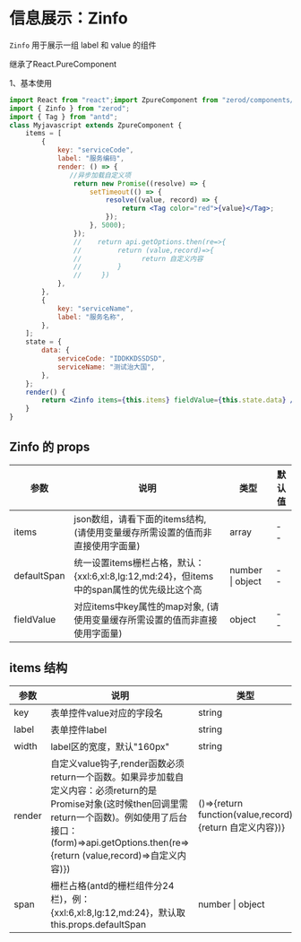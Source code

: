 <div class="z-doc-titles"></div>

# 信息展示：Zinfo

`Zinfo` 用于展示一组 label 和 value 的组件  

继承了React.PureComponent  

1、基本使用

<div class="z-demo-box" data-render="demo1" data-title="基本使用"></div>

```jsx
import React from "react";import ZpureComponent from "zerod/components/ZpureComponent";
import { Zinfo } from "zerod";
import { Tag } from "antd";
class Myjavascript extends ZpureComponent {
	items = [
		{
			key: "serviceCode",
			label: "服务编码",
			render: () => {
               //异步加载自定义项
				return new Promise((resolve) => {
					setTimeout(() => {
						resolve((value, record) => {
							return <Tag color="red">{value}</Tag>;
						});
					}, 5000);
				});
				//    return api.getOptions.then(re=>{
				//         return (value,record)=>{
				//               return 自定义内容
				//         }
				//     })
			},
		},
		{
			key: "serviceName",
			label: "服务名称",
		},
	];
	state = {
		data: {
			serviceCode: "IDDKKDSSDSD",
			serviceName: "测试治大国",
		},
	};
	render() {
		return <Zinfo items={this.items} fieldValue={this.state.data} />;
	}
}
```


<div class="z-doc-titles"></div>

## Zinfo 的 props

<table>
	<thead>
		<tr>
			<th>参数</th>
			<th>说明</th>
			<th>类型</th>
			<th>默认值</th>
		</tr>
	</thead>
	<tbody>
		<tr>
			<td>items</td>
			<td>json数组，请看下面的items结构, (请使用变量缓存所需设置的值而非直接使用字面量)</td>
			<td>array</td>
			<td>--</td>
		</tr>
		<tr>
			<td>defaultSpan</td>
			<td>统一设置items栅栏占格，默认：{xxl:6,xl:8,lg:12,md:24}，但items中的span属性的优先级比这个高</td>
			<td>number | object</td>
			<td>--</td>
		</tr>
		<tr>
			<td>fieldValue</td>
			<td>对应items中key属性的map对象, (请使用变量缓存所需设置的值而非直接使用字面量)</td>
			<td>object</td>
			<td>--</td>
		</tr>
		</tr>
	</tbody>
</table>

<div class="z-doc-titles"></div>

## items 结构

<table>
	<thead>
		<tr>
			<th>参数</th>
			<th>说明</th>
			<th>类型</th>
			<th>默认值</th>
		</tr>
	</thead>
	<tbody>
		<tr>
			<td>key</td>
			<td>表单控件value对应的字段名</td>
			<td>string</td>
			<td>--</td>
		</tr>
		<tr>
			<td>label</td>
			<td>表单控件label</td>
			<td>string</td>
			<td>--</td>
		</tr>
		<tr>
			<td>width</td>
			<td>label区的宽度，默认"160px"</td>
			<td>string</td>
			<td>160px</td>
		</tr>
		<tr>
			<td><i class="zero-icon zerod-shengchangzhouqi"></i> render</td>
			<td>自定义value钩子,render函数必须return一个函数。如果异步加载自定义内容：必须return的是Promise对象(这时候then回调里需return一个函数)。例如使用了后台接口：(form)=>api.getOptions.then(re=>{return <i class="zero-icon zerod-shengchangzhouqi"></i>  (value,record)=>自定义内容)})</td>
			<td>()=>{return function(value,record){return 自定义内容})}</td>
			<td>--</td>
		</tr>
		<tr>
			<td>span</td>
			<td>栅栏占格(antd的栅栏组件分24栏)，例：{xxl:6,xl:8,lg:12,md:24}，默认取this.props.defaultSpan</td>
			<td>number | object</td>
			<td>--</td>
		</tr>
	</tbody>
</table>
